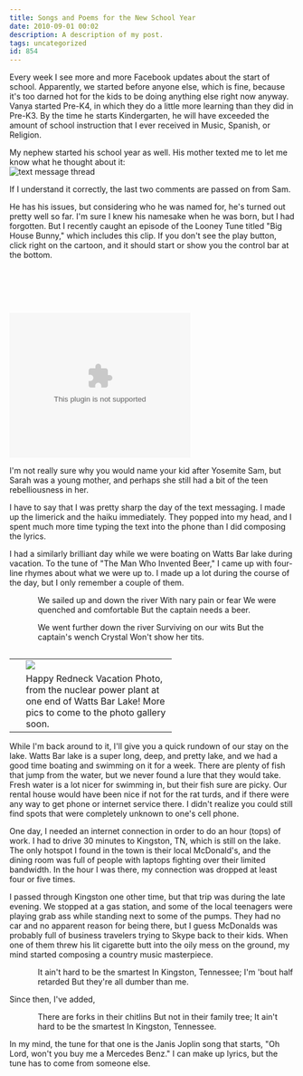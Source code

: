 ```yaml
---
title: Songs and Poems for the New School Year
date: 2010-09-01 00:02
description: A description of my post.
tags: uncategorized
id: 854
---
```

Every week I see more and more Facebook updates about the start of school.  Apparently, we started before anyone else, which is fine, because it's too darned hot for the kids to be doing anything else right now anyway.  Vanya started Pre-K4, in which they do a little more learning than they did in Pre-K3.  By the time he starts Kindergarten, he will have exceeded the amount of school instruction that I ever received in Music, Spanish, or Religion.

My nephew started his school year as well.  His mother texted me to let me know what he thought about it:
<span class="spanEndPreview">&nbsp;</span>
<img style="display:block;" src="/img/textthread20100815.jpg" alt="text message thread" />

If I understand it correctly, the last two comments are passed on from Sam.

He has his issues, but considering who he was named for, he's turned out pretty well so far.  I'm sure I knew his namesake when he was born, but I had forgotten.  But I recently caught an episode of the Looney Tune titled "Big House Bunny," which includes this clip.  If you don't see the play button, click right on the cartoon, and it should start or show you the control bar at the bottom.

<div style="padding-top:80px;">
<object classid="clsid:02BF25D5-8C17-4B23-BC80-D3488ABDDC6B" codebase="http://www.apple.com/qtactivex/qtplugin.cab" height="256" width="320">
<param name="src" value="/vid/sam.mov">
<param name="autoplay" value="false">
<param name="target" value="myself">
<param name="controller" value="false">
<param name="href" value="/vid/sam.mov">
<param name="type" value="video/quicktime" height="256" width="320">
<embed src="/vid/sam.mov" height="256" width="320" autoplay="false" type="video/quicktime" pluginspage="http://www.apple.com/quicktime/download/" controller="false" href="/vid/sam.mov" target="myself"></embed>
</object> 
</div>

I'm not really sure why you would name your kid after Yosemite Sam, but Sarah was a young mother, and perhaps she still had a bit of the teen rebelliousness in her.

I have to say that I was pretty sharp the day of the text messaging.  I made up the limerick and the haiku immediately.  They popped into my head, and I spent much more time typing the text into the phone than I did composing the lyrics.

I had a similarly brilliant day while we were boating on Watts Bar lake during vacation.  To the tune of "The Man Who Invented Beer," I came up with four-line rhymes about what we were up to.  I made up a lot during the course of the day, but I only remember a couple of them.

<div style="padding-left:50px">We sailed up and down the river
With nary pain or fear
We were quenched and comfortable
But the captain needs a beer.

We went further down the river
Surviving on our wits
But the captain's wench Crystal
Won't show her tits.</div>

<table cellpadding="2" align="right"><tr><td width="5" rowspan="2"><spacer type="block" width="5" height="1"></td><td width="250" ><img src="/img/wattsbarnukes.jpg"></td></tr><tr><td class="caption" width="250">Happy Redneck Vacation Photo, from the nuclear power plant at one end of Watts Bar Lake!  More pics to come to the photo gallery soon.</td></tr></table>

While I'm back around to it, I'll give you a quick rundown of our stay on the lake.  Watts Bar lake is a super long, deep, and pretty lake, and we had a good time boating and swimming on it for a week.  There are plenty of fish that jump from the water, but we never found a lure that they would take.  Fresh water is a lot nicer for swimming in, but their fish sure are picky.  Our rental house would have been nice if not for the rat turds, and if there were any way to get phone or internet service there.  I didn't realize you could still find spots that were completely unknown to one's cell phone.

One day, I needed an internet connection in order to do an hour (tops) of work.  I had to drive 30 minutes to Kingston, TN, which is still on the lake.  The only hotspot I found in the town is their local McDonald's, and the dining room was full of people with laptops fighting over their limited bandwidth.  In the hour I was there, my connection was dropped at least four or five times.

I passed through Kingston one other time, but that trip was during the late evening.  We stopped at a gas station, and some of the local teenagers were playing grab ass while standing next to some of the pumps.  They had no car and no apparent reason for being there, but I guess McDonalds was probably full of business travelers trying to Skype back to their kids.  When one of them threw his lit cigarette butt into the oily mess on the ground, my mind started composing a country music masterpiece.

<div style="padding-left:50px">It ain't hard to be the smartest
In Kingston, Tennessee;
I'm 'bout half retarded
But they're all dumber than me.</div>

Since then, I've added,

<div style="padding-left:50px">There are forks in their chitlins
But not in their family tree;
It ain't hard to be the smartest
In Kingston, Tennessee.</div>

In my mind, the tune for that one is the Janis Joplin song that starts, "Oh Lord, won't you buy me a Mercedes Benz."  I can make up lyrics, but the tune has to come from someone else.
